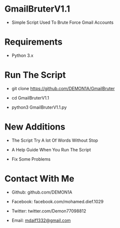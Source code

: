 # GmailBruterV1.1
 - Simple Script Used To Brute Force Gmail Accounts

# Requirements 
 - Python 3.x
 
# Run The Script
- git clone https://github.com/DEMON1A/GmailBruter

- cd GmailBruterV1.1

- python3 GmailBruterV1.1.py

# New Additions
- The Script Try A lot Of Words Without Stop

- A Help Guide When You Run The Script

- Fix Some Problems

# Contact With Me
 - Github: github.com/DEMON1A

 - Facebook: facebook.com/mohamed.dief.1029

 - Twitter: twitter.com/Demon77098812

 - Email: mdaif1332@gmail.com
